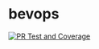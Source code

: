 # bevops

[![PR Test and Coverage](https://github.com/Ahmed-Elawad/bevops/actions/workflows/quality_gates.test.yml/badge.svg?branch=server&event=pull_request)](https://github.com/Ahmed-Elawad/bevops/actions/workflows/quality_gates.test.yml)